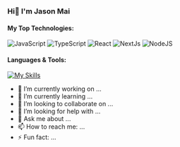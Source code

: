 ### Hi👋 I'm Jason Mai

#### My Top Technologies:

![JavaScript](https://img.shields.io/badge/JavaScript-F7DF1E?style=for-the-badge&logo=JavaScript&logoColor=242526)
![TypeScript](https://img.shields.io/badge/TypeScript-007ACC?style=for-the-badge&logo=typescript&logoColor=white)
![React](https://img.shields.io/badge/React-20232A?style=for-the-badge&logo=react&logoColor=61DAFB)
![NextJs](https://img.shields.io/badge/Next.js-000?logo=nextdotjs&logoColor=fff&style=for-the-badge)
![NodeJS](https://img.shields.io/badge/Node.js-43853D?style=for-the-badge&logo=node.js&logoColor=white)

#### Languages & Tools:

[![My Skills](https://skillicons.dev/icons?i=js,ts,react,redux,nextjs,nodejs,express,html,css)](https://skillicons.dev)

- 🔭 I’m currently working on ...
- 🌱 I’m currently learning ...
- 👯 I’m looking to collaborate on ...
- 🤔 I’m looking for help with ...
- 💬 Ask me about ...
- 📫 How to reach me: ...
- ⚡ Fun fact: ...
